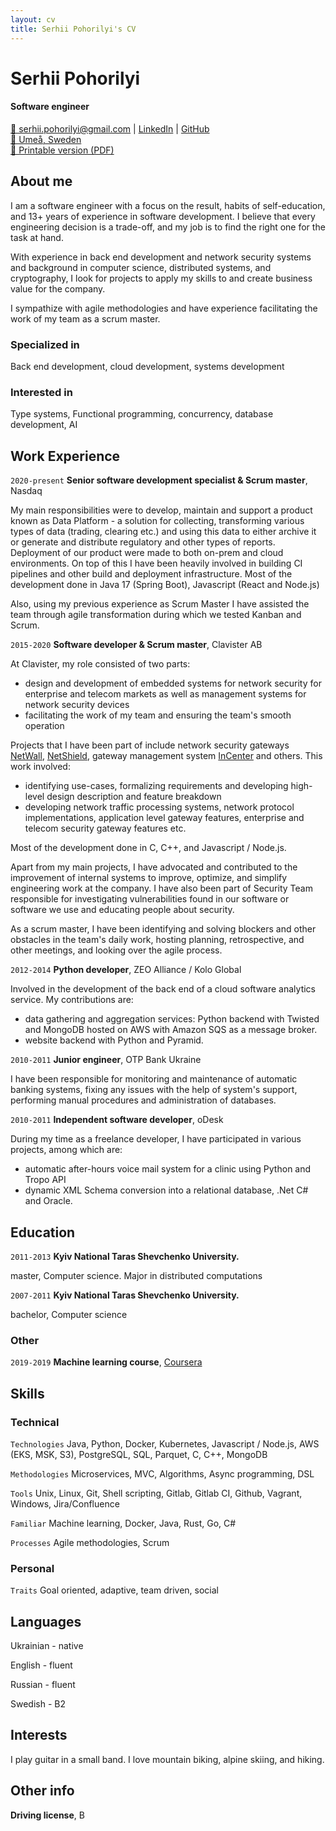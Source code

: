 ```yaml
---
layout: cv
title: Serhii Pohorilyi's CV
---
```

# Serhii Pohorilyi
#### Software engineer

<div id="webaddress">
<a href="mailto:serhii.pohorilyi@gmail.com">📧 serhii.pohorilyi@gmail.com</a>
| <a href="https://www.linkedin.com/in/serhii-pohorilyi-68ba9128/">LinkedIn</a>
| <a href="https://github.com/pss10c">GitHub</a>
  <div id="location">
    <a href="https://maps.google.com/?q='Umeå, Sweden'">&#x1F4CD; Umeå, Sweden</a>
  </div>
  <div id="download" class="print-only">
    <a href="media/download/resume.pdf" download>&#x1F4D6; Printable version (PDF)</a>
  </div>
</div>


## About me

I am a software engineer with a focus on the result, habits of self-education, and 13+ years of experience in software development. I believe that every engineering decision is a trade-off, and my job is to find the right one for the task at hand.

With experience in back end development and network security systems and background in computer science, distributed systems, and cryptography, I look for projects to apply my skills to and create business value for the company.

I sympathize with agile methodologies and have experience facilitating the work of my team as a scrum master.

### Specialized in

Back end development, cloud development, systems development

### Interested in

Type systems, Functional programming, concurrency, database development, AI

## Work Experience
`2020-present`
__Senior software development specialist & Scrum master__, Nasdaq

My main responsibilities were to develop, maintain and support a product known as Data Platform - a solution for collecting, transforming various types of data (trading, clearing etc.) and using this data to either archive it or generate and distribute regulatory and other types of reports. Deployment of our product were made to both on-prem and cloud environments.
On top of this I have been heavily involved in building CI pipelines and other build and deployment infrastructure.
Most of the development done in Java 17 (Spring Boot), Javascript (React and Node.js)

Also, using my previous experience as Scrum Master I have assisted the team through agile transformation during which we tested Kanban and Scrum.

`2015-2020`
__Software developer & Scrum master__, Clavister AB

At Clavister, my role consisted of two parts:
  * design and development of embedded systems for network security for enterprise and telecom markets as well as management systems for network security devices
  * facilitating the work of my team and ensuring the team's smooth operation
  
Projects that I have been part of include network security gateways <a href="https://www.clavister.com/products/ngfw/">NetWall</a>, <a href="https://www.clavister.com/products/netshield/">NetShield</a>, gateway management system <a href="https://www.clavister.com/products/incenter/">InCenter</a> and others. This work involved:
  * identifying use-cases, formalizing requirements and developing high-level design description and feature breakdown
  * developing network traffic processing systems, network protocol implementations, application level gateway features, enterprise and telecom security gateway features etc.

Most of the development done in C, C++, and Javascript / Node.js.

Apart from my main projects, I have advocated and contributed to the improvement of internal systems to improve, optimize, and simplify engineering work at the company.
I have also been part of Security Team responsible for investigating vulnerabilities found in our software or software we use and educating people about security.

As a scrum master, I have been identifying and solving blockers and other obstacles in the team's daily work, hosting planning, retrospective, and other meetings, and looking over the agile process.



`2012-2014`
__Python developer__, ZEO Alliance / Kolo Global

Involved in the development of the back end of a cloud software analytics service. My contributions are:
  * data gathering and aggregation services: Python backend with Twisted and MongoDB hosted on AWS with Amazon SQS as a message broker.
  * website backend with Python and Pyramid.

`2010-2011`
__Junior engineer__, OTP Bank Ukraine

I have been responsible for monitoring and maintenance of automatic banking systems, fixing any issues with the help of system's support, performing manual procedures and administration of databases.

`2010-2011`
__Independent software developer__, oDesk

During my time as a freelance developer, I have participated in various projects, among which are:
  * automatic after-hours voice mail system for a clinic using Python and Tropo API
  * dynamic XML Schema conversion into a relational database, .Net C# and Oracle.

## Education

`2011-2013`
__Kyiv National Taras Shevchenko University.__

master, Computer science. Major in distributed computations

`2007-2011`
__Kyiv National Taras Shevchenko University.__

bachelor, Computer science

### Other

`2019-2019`
__Machine learning course__, <a href="https://www.coursera.org/learn/machine-learning">Coursera</a>

## Skills

### Technical

`Technologies`
Java, Python, Docker, Kubernetes, Javascript / Node.js, AWS (EKS, MSK, S3), PostgreSQL, SQL, Parquet, C, C++, MongoDB

`Methodologies`
Microservices, MVC, Algorithms, Async programming, DSL

`Tools`
Unix, Linux, Git, Shell scripting, Gitlab, Gitlab CI, Github, Vagrant, Windows, Jira/Confluence

`Familiar`
Machine learning, Docker, Java, Rust, Go, C#

`Processes`
Agile methodologies, Scrum

### Personal

`Traits`
Goal oriented, adaptive, team driven, social




## Languages

Ukrainian - native

English - fluent

Russian - fluent

Swedish - B2

## Interests

I play guitar in a small band. I love mountain biking, alpine skiing, and hiking.

## Other info

__Driving license__, B


<!-- ### Footer

Last updated: January 2024 -->


